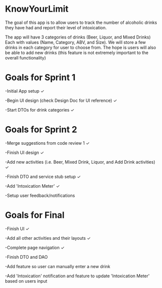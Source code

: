 # KnowYourLimit

The goal of this app is to allow users to track the number of alcoholic drinks they have had and report their level of intoxication.

The app will have 3 categories of drinks (Beer, Liquor, and Mixed Drinks) Each with values (Name, Category, ABV, and Size). We will store a few drinks in each category for user to choose from. The hope is users will also be able to add new drinks (this feature is not extremely important to the overall functionality)

# Goals for Sprint 1

-Initial App setup &#x2713;

-Begin UI design (check Design Doc for UI reference) &#x2713;

-Start DTOs for drink categories &#x2713;

# Goals for Sprint 2

-Merge suggestions from code review 1 &#x2713;

-Finish UI design &#x2713;

-Add new activities (i.e. Beer, Mixed Drink, Liquor, and Add Drink activities) &#x2713;

-Finish DTO and service stub setup &#x2713;

-Add 'Intoxication Meter' &#x2713;

-Setup user feedback/notifications

# Goals for Final 

-Finish UI &#x2713;

-Add all other activities and their layouts &#x2713;

-Complete page navigation &#x2713;

-Finish DTO and DAO

-Add feature so user can manually enter a new drink

-Add 'Intoxication' notification and feature to update 'Intoxication Meter' based on users input


